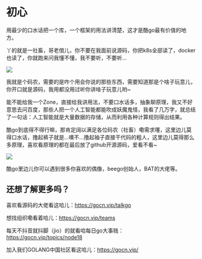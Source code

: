 # 初心

用最少的口水话把一个库，一个框架的用法讲清楚，这才是酷go最有价值的地方。

  丫的就是一社畜，哥老倌儿，你不要在我面前说源码，你把k8s全部读了，docker也读了，你就跑来问我懂不懂，我不要听，不要听...

![](https://cdn.xinchao.com/goods/202103/820d7b8fefb1228fc7f4747b0de9cea6237x177.gif)

  我就是个码农，需要的是咋个用会你说的那些东西，需要知道那是个啥子玩意儿，你开口就是源码，我用都没用过听你讲啥子玩意儿哟~

  能不能给我一个Zone，直接给我讲用法，不要口水话多，抽象聊原理，我又不好意思去问百度，那些人把一个人工智能都能吹成妖魔鬼怪，我看了几万字，就总结了一句话：人工智能就是大量数据的存储，从而利用各种计算规则得出结果。

酷go到底得不得行嘛，那肯定阔以满足各位码农（社畜）嘞需求噻，这里边儿莫得口水话，撸起裤子就是...噢不...撸起袖子直接干代码的粗人，这里边儿莫得那么多原理，喜欢看原理的都在最后放了github开源源码，爱看不看~

![](https://cdn.xinchao.com/goods/202103/31acd927e5e01087764182ed7241515a201x201.jpg)

酷go里边儿你可以遇到很多你喜欢的偶像，beego创始人，BAT的大佬等。

## 还想了解更多吗？

喜欢看源码的大佬看这哈儿：https://gocn.vip/talkgo

想找组织嘞看着哈儿：https://gocn.vip/teams

每天不抖音就抖脚（jio）的就看哈每日go大事贱：https://gocn.vip/topics/node18

加入我们GOLANG中国社区看这哈儿：https://gocn.vip/

